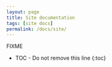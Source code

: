 ```yaml
---
layout: page
title: Site documentation
tags: [site docs]
permalink: /docs/site/
---
```


FIXME

* TOC - Do not remove this line
{:toc}
